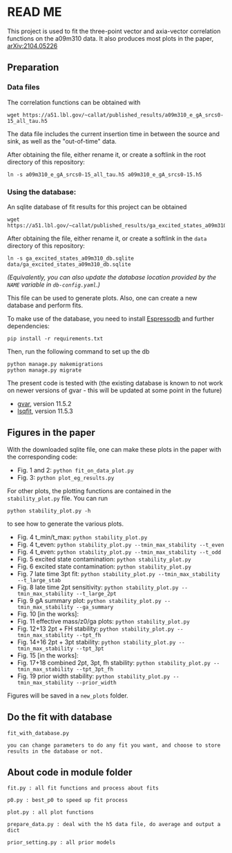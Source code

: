 # READ ME

This project is used to fit the three-point vector and axia-vector correlation functions on the a09m310 data.  It also produces most plots in the paper, [arXiv:2104.05226](https://arxiv.org/abs/2104.05226)

## Preparation

### Data files
The correlation functions can be obtained with
```
wget https://a51.lbl.gov/~callat/published_results/a09m310_e_gA_srcs0-15_all_tau.h5
```
The data file includes the current insertion time in between the source and sink, as well as the "out-of-time" data.

After obtaining the file, either rename it, or create a softlink in the root directory of this repository:
```
ln -s a09m310_e_gA_srcs0-15_all_tau.h5 a09m310_e_gA_srcs0-15.h5
```

### Using the database:
An sqlite database of fit results for this project can be obtained
```
wget https://a51.lbl.gov/~callat/published_results/ga_excited_states_a09m310_db.sqlite
```
After obtaining the file, either rename it, or create a softlink in the `data` directory of this repository:
```
ln -s ga_excited_states_a09m310_db.sqlite data/ga_excited_states_a09m310_db.sqlite
```
_(Equivalently, you can also update the database location provided by the `NAME` variable in `db-config.yaml`.)_

This file can be used to generate plots.  Also, one can create a new database and perform fits.

To make use of the database, you need to install [Espressodb](https://arxiv.org/abs/1912.03580) and further dependencies:

```
pip install -r requirements.txt
```

Then, run the following command to set up the db
```
python manage.py makemigrations
python manage.py migrate
```

The present code is tested with (the existing database is known to not work on newer versions of gvar - this will be updated at some point in the future)
- [gvar](https://github.com/gplepage/gvar), version 11.5.2
- [lsqfit](), version 11.5.3


## Figures in the paper

With the downloaded sqlite file, one can make these plots in the paper with the corresponding code:
- Fig. 1 and 2: `python fit_on_data_plot.py`
- Fig. 3: `python plot_eg_results.py`

For other plots, the plotting functions are contained in the `stability_plot.py` file.  You can run
```
python stability_plot.py -h
```
to see how to generate the various plots.

- Fig. 4 t_min/t_max: `python stability_plot.py`
- Fig. 4 t_even: `python stability_plot.py --tmin_max_stability --t_even`
- Fig. 4 t_even: `python stability_plot.py --tmin_max_stability --t_odd`
- Fig. 5 excited state contamination: `python stability_plot.py`
- Fig. 6 excited state contamination: `python stability_plot.py`
- Fig. 7 late time 3pt fit: `python stability_plot.py --tmin_max_stability --t_large_stab`
- Fig. 8 late time 2pt sensitivity: `python stability_plot.py --tmin_max_stability --t_large_2pt`
- Fig. 9 gA summary plot: `python stability_plot.py --tmin_max_stability --ga_summary`
- Fig. 10 [in the works]:
- Fig. 11 effective mass/z0/ga plots: `python stability_plot.py`
- Fig. 12+13 2pt + FH stability: `python stability_plot.py --tmin_max_stability --tpt_fh`
- Fig. 14+16 2pt + 3pt stability: `python stability_plot.py --tmin_max_stability --tpt_3pt`
- Fig. 15 [in the works]:
- Fig. 17+18 combined 2pt, 3pt, fh stability: `python stability_plot.py --tmin_max_stability --tpt_3pt_fh`
- Fig. 19 prior width stability: `python stability_plot.py --tmin_max_stability --prior_width`

Figures will be saved in a `new_plots` folder.

## Do the fit with database

```
fit_with_database.py

you can change parameters to do any fit you want, and choose to store results in the database or not.
```

## About code in module folder

```
fit.py : all fit functions and process about fits

p0.py : best_p0 to speed up fit process

plot.py : all plot functions

prepare_data.py : deal with the h5 data file, do average and output a dict

prior_setting.py : all prior models

```

